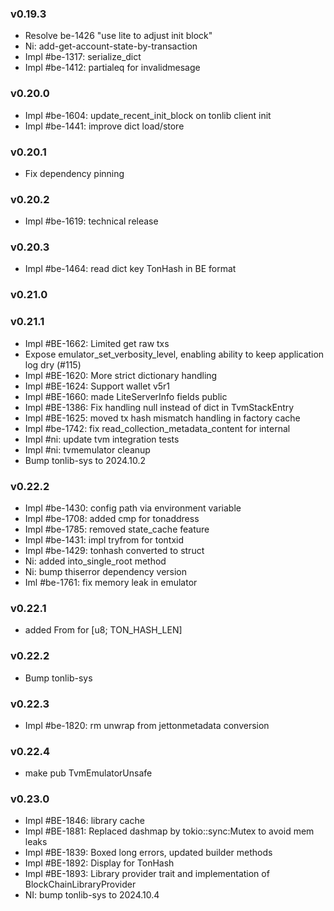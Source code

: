 ### v0.19.3

* Resolve be-1426 "use lite to adjust init block"
* Ni: add-get-account-state-by-transaction
* Impl #be-1317: serialize_dict
* Impl #be-1412: partialeq for invalidmesage

### v0.20.0

* Impl #be-1604: update_recent_init_block on tonlib client init
* Impl #be-1441: improve dict load/store

### v0.20.1

* Fix dependency pinning

### v0.20.2

* Impl #be-1619: technical release

### v0.20.3

* Impl #be-1464: read dict key TonHash in BE format

### v0.21.0

### v0.21.1

* Impl #BE-1662: Limited get raw txs
* Expose emulator_set_verbosity_level, enabling ability to keep application log dry (#115)
* Impl #BE-1620: More strict dictionary handling
* Impl #BE-1624: Support wallet v5r1
* Impl #BE-1660: made LiteServerInfo fields public
* Impl #BE-1386: Fix handling null instead of dict in TvmStackEntry
* Impl #BE-1625: moved tx hash mismatch handling in factory cache
* Impl #be-1742: fix read_collection_metadata_content for internal
* Impl #ni: update tvm integration tests
* Impl #ni: tvmemulator cleanup
* Bump tonlib-sys to 2024.10.2

### v0.22.2

* Impl #be-1430: config path via environment variable
* Impl #be-1708: added cmp for tonaddress
* Impl #be-1785: removed state_cache feature
* Impl #be-1431: impl tryfrom<internaltransactionid> for tontxid
* Impl #be-1429: tonhash converted to struct
* Ni: added into_single_root method
* Ni: bump thiserror dependency version
* Iml #be-1761: fix memory leak in emulator

### v0.22.1

* added From<TonHash> for [u8; TON_HASH_LEN]

### v0.22.2

* Bump tonlib-sys

### v0.22.3

* Impl #be-1820: rm unwrap from jettonmetadata conversion

### v0.22.4

* make pub TvmEmulatorUnsafe
### v0.23.0

* Impl #BE-1846: library cache
* Impl #BE-1881: Replaced dashmap by tokio::sync:Mutex to avoid mem leaks
* Impl #BE-1839: Boxed long errors, updated builder methods
* Impl #BE-1892: Display for TonHash
* Impl #BE-1893: Library provider trait and implementation of BlockChainLibraryProvider
* NI: bump tonlib-sys to 2024.10.4
